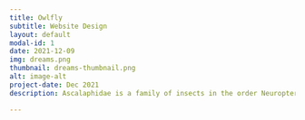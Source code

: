 ```yaml
---
title: Owlfly
subtitle: Website Design
layout: default
modal-id: 1
date: 2021-12-09
img: dreams.png
thumbnail: dreams-thumbnail.png
alt: image-alt
project-date: Dec 2021
description: Ascalaphidae is a family of insects in the order Neuroptera, generally called owlflies. They are fast-flying crepuscular or diurnal predators of other flying insects, and have large bulging eyes and strongly knobbed antennae. The larvae are ambush predators; some of them make use of self-decoration camouflage.

---
```

